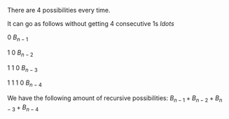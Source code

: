 There are 4 possibilities every time.

It can go as follows without getting 4 consecutive 1s $ldots$

0 $B_{n-1}$

1 0 $B_{n-2}$

1 1 0 $B_{n-3}$

1 1 1 0 $B_{n-4}$

We have the following amount of recursive possibilities: $B_{n-1}+B_{n-2}+B_{n-3}+B_{n-4}$
